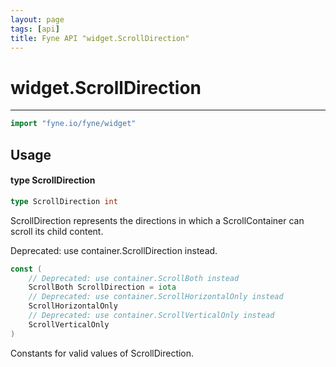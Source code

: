 ```yaml
---
layout: page
tags: [api]
title: Fyne API "widget.ScrollDirection"
---
```


# widget.ScrollDirection
---
```go
import "fyne.io/fyne/widget"
```

## Usage

#### type ScrollDirection

```go
type ScrollDirection int
```

ScrollDirection represents the directions in which a ScrollContainer can scroll its child content.


<div class="deprecated">
Deprecated: use container.ScrollDirection instead.</div>

```go
const (
	// Deprecated: use container.ScrollBoth instead
	ScrollBoth ScrollDirection = iota
	// Deprecated: use container.ScrollHorizontalOnly instead
	ScrollHorizontalOnly
	// Deprecated: use container.ScrollVerticalOnly instead
	ScrollVerticalOnly
)
```
Constants for valid values of ScrollDirection.
